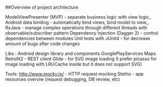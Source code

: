 ##Overview of project architecture

ModelViewPresenter (MVP) - separate business logic with view logic_ 
Android data binding - automatically bind views, bind model to view_ 
RxJava - manage complex operations through different threads with observable/subscriber pattern 
Dependency Injection (Dagger 2) - control dependencies between modules 
Unit tests with JUnit4 - for decrease amount of bugs after code changes 

Libs : 
Android design library and components 
GooglePlayServices Maps 
Retrofit2 - REST client 
Glide - for SVG image loading (I prefer picasso for image loading with LRUCache inside 
                                but it does not support SVG) 

Tools: 
http://www.mocky.io/ - HTTP request mocking 
Stetho - app resources overviw (request debugging, DB review, etc) 
